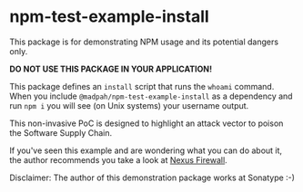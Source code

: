 # npm-test-example-install

This package is for demonstrating NPM usage and its potential dangers only.

**DO NOT USE THIS PACKAGE IN YOUR APPLICATION!**

This package defines an `install` script that runs the `whoami` command. When you include `@madpah/npm-test-example-install` as a dependency
and run `npm i` you will see (on Unix systems) your username output.

This non-invasive PoC is designed to highlight an attack vector to poison the Software Supply Chain.

If you've seen this example and are wondering what you can do about it, the author recommends you take a look at [Nexus Firewall](https://www.sonatype.com/products/firewall).

Disclaimer: The author of this demonstration package works at Sonatype :-)